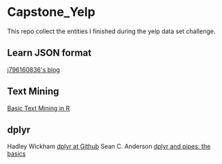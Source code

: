 # Capstone_Yelp
This repo collect the entities I finished during the yelp data set challenge.

## Learn JSON format

[j796160836's blog](http://j796160836.pixnet.net/blog/post/30530326-%E7%9E%AD%E8%A7%A3json%E6%A0%BC%E5%BC%8F)


## Text Mining

[Basic Text Mining in R](https://rstudio-pubs-static.s3.amazonaws.com/31867_8236987cf0a8444e962ccd2aec46d9c3.html)

## dplyr
Hadley Wickham [dplyr at Github](https://github.com/hadley/dplyr)
Sean C. Anderson [dplyr and pipes: the basics](http://seananderson.ca/2014/09/13/dplyr-intro.html)

